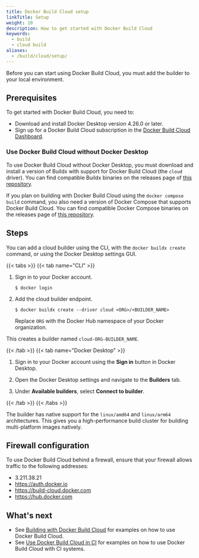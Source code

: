 ```yaml
---
title: Docker Build Cloud setup
linkTitle: Setup
weight: 10
description: How to get started with Docker Build Cloud
keywords:
  - build
  - cloud build
aliases:
  - /build/cloud/setup/
---
```


Before you can start using Docker Build Cloud, you must add the builder to your local
environment.

## Prerequisites

To get started with Docker Build Cloud, you need to:

- Download and install Docker Desktop version 4.26.0 or later.
- Sign up for a Docker Build Cloud subscription in the [Docker Build Cloud Dashboard](https://app.docker.com/build/).

### Use Docker Build Cloud without Docker Desktop

To use Docker Build Cloud without Docker Desktop, you must download and install
a version of Buildx with support for Docker Build Cloud (the `cloud` driver).
You can find compatible Buildx binaries on the releases page of
[this repository](https://github.com/docker/buildx-desktop).

If you plan on building with Docker Build Cloud using the `docker compose
build` command, you also need a version of Docker Compose that supports Docker
Build Cloud. You can find compatible Docker Compose binaries on the releases
page of [this repository](https://github.com/docker/compose-desktop).

## Steps

You can add a cloud builder using the CLI, with the `docker buildx create`
command, or using the Docker Desktop settings GUI.

{{< tabs >}}
{{< tab name="CLI" >}}

1. Sign in to your Docker account.

   ```console
   $ docker login
   ```

2. Add the cloud builder endpoint.

   ```console
   $ docker buildx create --driver cloud <ORG>/<BUILDER_NAME>
   ```

   Replace `ORG` with the Docker Hub namespace of your Docker organization.

This creates a builder named `cloud-ORG-BUILDER_NAME`.

{{< /tab >}}
{{< tab name="Docker Desktop" >}}

1. Sign in to your Docker account using the **Sign in** button in Docker Desktop.

2. Open the Docker Desktop settings and navigate to the **Builders** tab.

3. Under **Available builders**, select **Connect to builder**.

{{< /tab >}}
{{< /tabs >}}

The builder has native support for the `linux/amd64` and `linux/arm64`
architectures. This gives you a high-performance build cluster for building
multi-platform images natively.

## Firewall configuration

To use Docker Build Cloud behind a firewall, ensure that your firewall allows
traffic to the following addresses:

- 3.211.38.21
- https://auth.docker.io
- https://build-cloud.docker.com
- https://hub.docker.com

## What's next

- See [Building with Docker Build Cloud](usage.md) for examples on how to use Docker Build Cloud.
- See [Use Docker Build Cloud in CI](ci.md) for examples on how to use Docker Build Cloud with CI systems.
